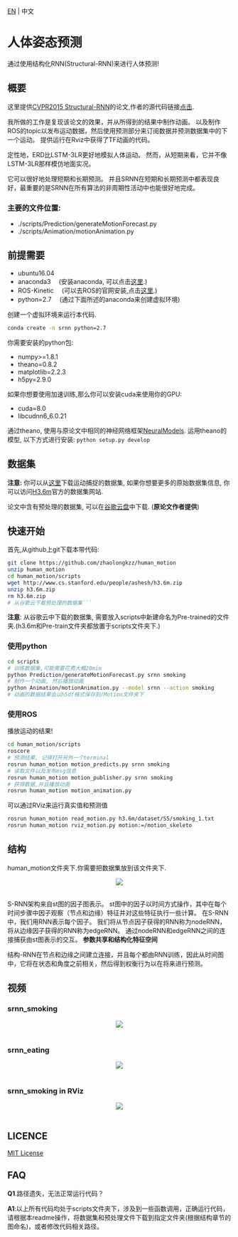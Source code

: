 [EN](https://github.com/zhaolongkzz/human_motion/blob/master/README.md) | 中文

# 人体姿态预测
通过使用结构化RNN(Structural-RNN)来进行人体预测!

## 概要
这里提供[CVPR2015 Structural-RNN](https://arxiv.org/pdf/1511.05298.pdf)的论文,作者的源代码链接[点击](http://asheshjain.org/srnn/).

我所做的工作是复现该论文的效果，并从所得到的结果中制作动画。 以及制作ROS的topic以发布运动数据，然后使用预测部分来订阅数据并预测数据集中的下一个运动。 提供运行在Rviz中获得了TF动画的代码。

定性地，ERD比LSTM-3LR更好地模拟人体运动。 然而，从短期来看，它并不像LSTM-3LR那样模仿地面实况。

它可以很好地处理短期和长期预测。 并且SRNN在短期和长期预测中都表现良好，最重要的是SRNN在所有算法的非周期性活动中也能很好地完成。


### 主要的文件位置:
- ./scripts/Prediction/generateMotionForecast.py
- ./scripts/Animation/motionAnimation.py

## 前提需要
- ubuntu16.04
- anaconda3
  &ensp;&ensp;(安装anaconda, 可以点击[这里](http://docs.anaconda.com/anaconda/install/linux/).)
- ROS-Kinetic
  &ensp;&ensp;(可以去ROS的官网安装,点击[这里](http://wiki.ros.org/kinetic/Installation/Ubuntu).)
- python=2.7
  &ensp;&ensp;(通过下面所述的anaconda来创建虚拟环境)

创建一个虚拟环境来运行本代码.

```bash
conda create -n srnn python=2.7
```

你需要安装的python包:
- numpy>=1.8.1
- theano=0.8.2
- matplotlib=2.2.3
- h5py=2.9.0

如果你想要使用加速训练,那么你可以安装cuda来使用你的GPU:
- cuda=8.0
- libcudnn6_6.0.21

通过theano, 使用与原论文中相同的神经网络框架[NeuralModels](https://github.com/asheshjain399/NeuralModels).
运用theano的模型, 以下方式进行安装:
```python setup.py develop```

## 数据集
**注意:** 你可以从[这里](http://www.cs.stanford.edu/people/ashesh/h3.6m.zip)下载运动捕捉的数据集, 如果你想要更多的原始数据集信息, 你可以访问[H3.6m](http://vision.imar.ro/human3.6m/description.php)官方的数据集网站.

论文中含有预处理的数据集, 可以在[谷歌云盘](https://drive.google.com/drive/folders/0B7lfjqylzqmMZlI3TUNUUEFQMXc)中下载.
(**原论文作者提供**)

## 快速开始

首先,从github上git下载本带代码:
```bash
git clone https://github.com/zhaolongkzz/human_motion
unzip human_motion
cd human_motion/scripts
wget http://www.cs.stanford.edu/people/ashesh/h3.6m.zip
unzip h3.6m.zip
rm h3.6m.zip
# 从谷歌云下载预处理的数据集```
```

**注意**: 从谷歌云中下载的数据集, 需要放入scripts中新建命名为Pre-trained的文件夹.(h3.6m和Pre-train文件夹都放置于scripts文件夹下.)


### 使用python
```bash
cd scripts
# 训练数据集,可能需要花费大概20min
python Prediction/generateMotionForecast.py srnn smoking
# 制作一个动画, 然后播放动画
python Animation/motionAnimation.py --model srnn --action smoking
# 动画的数据结果会以h5df格式保存到/Motion文件夹下
```

### 使用ROS

播放运动的结果!
```bash
cd human_motion/scripts
roscore
# 预测结果, 记得打开另外一个terminal
rosrun human_motion motion_predicts.py srnn smoking
# 读取文件以及发布msg信息
rosrun human_motion motion_publisher.py srnn smoking
# 获得数据,并且播放动画
rosrun human_motion motion_animation.py
```

可以通过RViz来运行真实值和预测值
```bash
rosrun human_motion read_motion.py h3.6m/dataset/S5/smoking_1.txt
rosrun human_motion rviz_motion.py motion:=/motion_skeleto
```

## 结构
human\_motion文件夹下.你需要把数据集放到该文件夹下.

<p align="center">
  <img src="https://github.com/zhaolongkzz/human_motion/blob/master/images/Tree.png"><br><br>
</p>

S-RNN架构来自st图的因子图表示。 st图中的因子以时间方式操作，其中在每个时间步骤中因子观察（节点和边缘）特征并对这些特征执行一些计算。 在S-RNN中，我们用RNN表示每个因子。 我们将从节点因子获得的RNN称为nodeRNN，将从边缘因子获得的RNN称为edgeRNN。 通过nodeRNN和edgeRNN之间的连接捕获由st图表示的交互。
**参数共享和结构化特征空间**

结构-RNN在节点和边缘之间建立连接，并且每个都由RNN训练，因此从时间图中，它将在状态和角度之前相关，然后得到权衡行为以在将来进行预测。


## 视频
### srnn_smoking
<p align="center">
  <img src="https://github.com/zhaolongkzz/human_motion/blob/master/images/srnn_smoking.gif"><br><br>
</p>

### srnn_eating
<p align="center">
  <img src="https://github.com/zhaolongkzz/human_motion/blob/master/images/srnn_eating.gif"><br><br>
</p>

### srnn_smoking in RViz
<p align="center">
  <img src="https://github.com/zhaolongkzz/human_motion/blob/master/images/rviz.gif"><br><br>
</p>

## LICENCE
[MIT License](https://github.com/zhaolongkzz/human_motion/blob/master/LICENSE)

## FAQ
**Q1**.路径遗失，无法正常运行代码？

**A1**:以上所有代码均处于scripts文件夹下，涉及到一些函数调用，正确运行代码，请根据本readme操作，将数据集和预处理文件下载到指定文件夹(根据结构章节的图命名)，或者修改代码相关路径。










